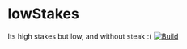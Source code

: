 # lowStakes
Its high stakes but low, and without steak :(
[![Build](https://github.com/Bluestorm-Robotics/lowStakes/actions/workflows/main.yml/badge.svg?branch=3.2.2)](https://github.com/Bluestorm-Robotics/lowStakes/actions/workflows/main.yml)
